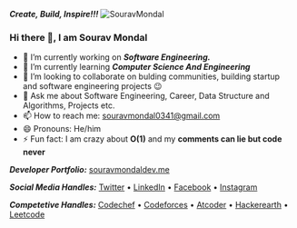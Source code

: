 <!--### Hi there 👋

<!--
**souravmondaldev/souravmondaldev** is a ✨ _special_ ✨ repository because its `README.md` (this file) appears on your GitHub profile.-->
 
***Create, Build, Inspire!!!***
![SouravMondal](https://github.com/souravmondaldev/souravmondaldev/blob/master/devportfolioSM.png)

### Hi there 👋, I am Sourav Mondal

- 🔭 I’m currently working on ***Software Engineering.***
- 🌱 I’m currently learning ***Computer Science And Engineering***
- 👯 I’m looking to collaborate on bulding communities, building startup and software engineering projects 😉
- 💬 Ask me about Software Engineering, Career, Data Structure and Algorithms, Projects etc.
- 📫 How to reach me: [souravmondal0341@gmail.com](mailto:souravmondal0341@gmail.com)
- 😄 Pronouns: He/him
- ⚡ Fun fact: I am crazy about **O(1)** and my **comments can lie but code never**

***Developer Portfolio:***
[souravmondaldev.me](https://souravmondaldev.me)

***Social Media Handles:***
[Twitter](https://twitter.com/souravmondaldev) • [LinkedIn](https://www.linkedin.com/in/souravmondaldev/) • [Facebook](https://facebook.com/souravmondaldev)
• [Instagram](https://instagram.com/souravmondaldev)  

***Competetive Handles:***
[Codechef](https://www.codechef.com/users/sourav_mondal) • [Codeforces](https://codeforces.com/profile/souravmondal)  • [Atcoder](https://atcoder.jp/users/souravmondal)  • [Hackerearth](https://www.hackerearth.com/@souravmondaldev) • [Leetcode](https://leetcode.com/souravmondaldev/)


